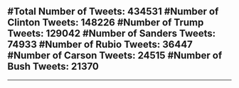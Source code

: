 #Total Number of Tweets: 434531 
#Number of Clinton Tweets: 148226
#Number of Trump Tweets: 129042
#Number of Sanders Tweets: 74933
#Number of Rubio Tweets: 36447
#Number of Carson Tweets: 24515
#Number of Bush Tweets: 21370
---
---

